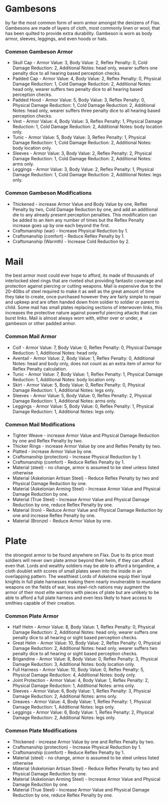 # Gambesons
by far the most common form of worn armor amongst the denizens of Flax. Gambesons are made of layers of cloth, most commonly linen or wool, that has been quilted to provide extra durability. Gambeson is worn as body armor, sleeves, leggings, and even hoods or hats.

### Common Gambeson Armor
* Skull Cap - Armor Value: 3, Body Value: 2, Reflex Penalty: 0, Cold Damage Reduction: 2, Additional Notes: head only, wearer suffers one penalty dice to all hearing based perception checks.
* Padded Cap - Armor Value: 4, Body Value: 2, Reflex Penalty: 0, Physical Damage Reduction: 1, Cold Damage Reduction: 2, Additional Notes: head only, wearer suffers two penalty dice to all hearing based perception checks.
* Padded Hood - Armor Value: 5, Body Value: 3, Reflex Penalty: 0, Physical Damage Reduction: 1, Cold Damage Reduction: 2, Additional Notes: head only, wearer suffers three penalty dice to all hearing based perception checks.
* Vest - Armor Value: 4, Body Value: 3, Reflex Penalty: 1, Physical Damage Reduction: 1, Cold Damage Reduction: 2, Additional Notes: body location only.
* Tunic - Armor Value: 5, Body Value: 3, Reflex Penalty: 1, Physical Damage Reduction: 1, Cold Damage Reduction: 2, Additional Notes: body location only.
* Sleeves - Armor Value: 3, Body Value: 2, Reflex Penalty: 2, Physical Damage Reduction: 1, Cold Damage Reduction: 2, Additional Notes: arms only.
* Leggings - Armor Value: 3, Body Value: 2, Reflex Penalty: 1, Physical Damage Reduction: 1, Cold Damage Reduction: 2, Additional Notes: legs only.

### Common Gambeson Modifications
* Thickened - increase Armor Value and Body Value by one, Reflex Penalty by two, Cold Damage Reduction by one, and add an additional die to any already present perception penalties. This modification can be added to an item any number of times but the Reflex Penalty increase goes up by one each beyond the first.
* Craftsmanship (war) - Increase Physical Reduction by 1.
* Craftsmanship (comfort) - Reduce Reflex Penalty by 1.
* Craftsmanship (Warmth) - Increase Cold Reduction by 2.

<div class="page-break"></div>

# Mail
the best armor most could ever hope to afford, its made of thousands of interlocked steel rings that are riveted shut providing fantastic coverage and protection against piercing or cutting weapons. Mail is expensive due to the 20-40lbs of steel required to make it as well as the great amount of time they take to create, once purchased however they are fairly simple to repair and upkeep and are often handed down from soldier to soldier or parent to child. Some mail has small plates replacing sections of interwoven links, this increases the protective nature against powerful piercing attacks that can burst links. Mail is almost always worn with, either over or under, a gambeson or other padded armor.

### Common Mail Armor
* Coif - Armor Value: 7, Body Value: 0, Reflex Penalty: 0, Physical Damage Reduction: 1, Additional Notes: head only.
* Aventail - Armor Value: 2, Body Value: 1, Reflex Penalty: 0, Additional Notes: head and body only, does not count as an extra item of armor for Reflex Penalty calculation.
* Tunic - Armor Value: 7, Body Value: 1, Reflex Penalty: 1, Physical Damage Reduction: 1, Additional Notes: body location only.
* Skirt - Armor Value: 5, Body Value: 0, Reflex Penalty: 0, Physical Damage Reduction: 1, Additional Notes: legs only.
* Sleeves - Armor Value: 5, Body Value: 0, Reflex Penalty: 2, Physical Damage Reduction: 1, Additional Notes: arms only.
* Leggings - Armor Value: 5, Body Value: 0, Reflex Penalty: 1, Physical Damage Reduction: 1, Additional Notes: legs only.

### Common Mail Modifications
* Tighter Weave - increase Armor Value and Physical Damage Reduction by one and Reflex Penalty by two.
* Thicker Rings - increase Armor Value by one and Reflex Penalty by two.
* Platted - increase Armor Value by one.
* Craftsmanship (protection) - Increase Physical Reduction by 1.
* Craftsmanship (comfort) - Reduce Reflex Penalty by 1.
* Material (steel) - no change, armor is assumed to be steel unless listed otherwise
* Material (Askelonian Artisan Steel) - Reduce Reflex Penalty by two and Physical Damage Reduction by one.
* Material (Askelonian Arming Steel) - Increase Armor Value and Physical Damage Reduction by one.
* Material (True Steel) - Increase Armor Value and Physical Damage Reduction by one, reduce Reflex Penalty by one.
* Material (Iron) - Reduce Armor Value and Physical Damage Reduction by one and increase Reflex Penalty by one.
* Material (Bronze) - Reduce Armor Value by one.

<div class="page-break"></div>

# Plate
the strongest armor to be found anywhere on Flax. Due to its price most soldiers will never own plate armor beyond their helm, if they can afford even that. Lords and wealthy soldiers may be able to afford a brigandine, a cloth doublet with scores of small plates sewn into the inside in an overlapping pattern. The wealthiest Lords of Askelone  equip their loyal knights in full plate harnesses making them nearly invulnerable to mundane weapons on the fields of war, less steel-rich nations may augment the armor of their most elite warriors with pieces of plate but are unlikely to be able to afford a full plate harness and even less likely to have access to smithies capable of their creation.

### Common Plate Armor
* Half Helm - Armor Value: 8, Body Value: 1, Reflex Penalty: 0, Physical Damage Reduction: 2, Additional Notes: head only, wearer suffers one penalty dice to all hearing or sight based perception checks.
* Great Helm - Armor Value: 10, Body Value: 2, Reflex Penalty: 0, Physical Damage Reduction: 2, Additional Notes: head only, wearer suffers two penalty dice to all hearing or sight based perception checks.
* Brigandine - Armor Value: 8, Body Value: 0, Reflex Penalty: 3, Physical Damage Reduction: 3, Additional Notes: body location only.
* Full Harness - Armor Value: 10, Body Value: 0, Reflex Penalty: 5, Physical Damage Reduction: 4, Additional Notes: body only.
* Joint Protection - Armor Value: 4, Body Value: 1, Reflex Penalty: 2, Physical Damage Reduction: 1, Additional Notes: arms only.
* Sleeves - Armor Value: 6, Body Value: 1, Reflex Penalty: 3, Physical Damage Reduction: 2, Additional Notes: arms only.
* Greaves - Armor Value: 4, Body Value: 1, Reflex Penalty: 1, Physical Damage Reduction: 1, Additional Notes: legs only.
* Leggings - Armor Value: 6, Body Value: 1, Reflex Penalty: 2, Physical Damage Reduction: 2, Additional Notes: legs only.

### Common Plate Modifications
* Thickened - increase Armor Value by one and Reflex Penalty by two.
* Craftsmanship (protection) - Increase Physical Reduction by 1.
* Craftsmanship (comfort) - Reduce Reflex Penalty by 1.
* Material (steel) - no change, armor is assumed to be steel unless listed otherwise
* Material (Askelonian Artisan Steel) - Reduce Reflex Penalty by two and Physical Damage Reduction by one.
* Material (Askelonian Arming Steel) - Increase Armor Value and Physical Damage Reduction by one.
* Material (True Steel) - Increase Armor Value and Physical Damage Reduction by one, reduce Reflex Penalty by one.
